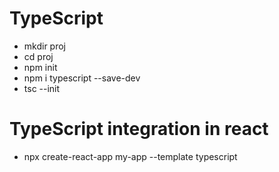 # TypeScript
  - mkdir proj
  - cd proj
  - npm init
  - npm i typescript --save-dev
  - tsc --init

 
# TypeScript integration in react
  - npx create-react-app my-app --template typescript
